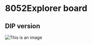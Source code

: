 # 8052Explorer board

## DIP version

![This is an image](https://myoctocat.com/assets/images/base-octocat.svg)
